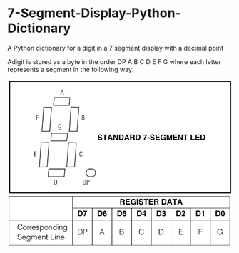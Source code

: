 # 7-Segment-Display-Python-Dictionary
A Python dictionary for a digit in a 7 segment display with a decimal point

Adigit is stored as a byte in the order DP A B C D E F G where each letter represents a segment in the following way:

![Map](/Segment_Display.png)
